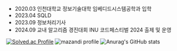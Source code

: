 <ul>
  <li> 2020.03 인천대학교 정보기술대학 임베디드시스템공학과 입학 </li>
  <li> 2023.04 SQLD </li>
  <li> 2023.09 정보처리기사 </li>
  <li> 2024.09 교내 알고리즘 경진대회 INU 코드페스티벌 2024 출제 및 운영 </li>
</ul>

[![Solved.ac Profile](http://mazassumnida.wtf/api/v2/generate_badge?boj=sk14cj)](https://solved.ac/sk14cj/)
![mazandi profile](http://mazandi.herokuapp.com/api?handle=sk14cj&theme=warm)
![Anurag's GitHub stats](https://github-readme-stats.vercel.app/api?username=YJHeo01&show_icons=true&theme=dracula)

<!--
**YJHeo01/YJHeo01** is a ✨ _special_ ✨ repository because its `README.md` (this file) appears on your GitHub profile.

Here are some ideas to get you started:

- 🔭 I’m currently working on ...
- 🌱 I’m currently learning ...
- 👯 I’m looking to collaborate on ...
- 🤔 I’m looking for help with ...
- 💬 Ask me about ...
- 📫 How to reach me: ...
- 😄 Pronouns: ...
- ⚡ Fun fact: ...
-->
